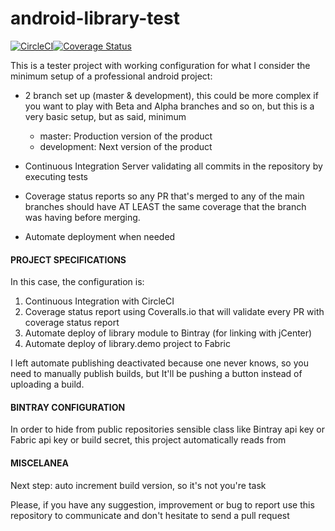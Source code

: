 # android-library-test

[![CircleCI](https://circleci.com/gh/cerberillo/android-library-test.svg?style=shield)](https://circleci.com/gh/cerberillo/android-library-test)[![Coverage Status](https://coveralls.io/repos/github/cerberillo/android-library-test/badge.svg?branch=development)](https://coveralls.io/github/cerberillo/android-library-test?branch=master)

This is a tester project with working configuration for what I consider the minimum setup of a professional android project:

* 2 branch set up (master & development), this could be more complex if you want to play with Beta and Alpha branches and so on, but this is a very basic setup, but as said, minimum
    * master: Production version of the product
    * development: Next version of the product

* Continuous Integration Server validating all commits in the repository by executing tests
* Coverage status reports so any PR that's merged to any of the main branches should have AT LEAST the same coverage that the branch was having before merging.
* Automate deployment when needed

#### PROJECT SPECIFICATIONS

In this case, the configuration is:

 1. Continuous Integration with CircleCI
 2. Coverage status report using Coveralls.io that will validate every PR with coverage status report
 3. Automate deploy of library module to Bintray (for linking with jCenter)
 4. Automate deploy of library.demo project to Fabric

I left automate publishing deactivated because one never knows, so you need to manually publish builds, but It'll be pushing a button instead of uploading a build.

#### BINTRAY CONFIGURATION

In order to hide from public repositories sensible class like Bintray api key or Fabric api key or build secret, this project automatically reads from

#### MISCELANEA

Next step: auto increment build version, so it's not you're task

Please, if you have any suggestion, improvement or bug to report use this repository to communicate and don't hesitate to send a pull request